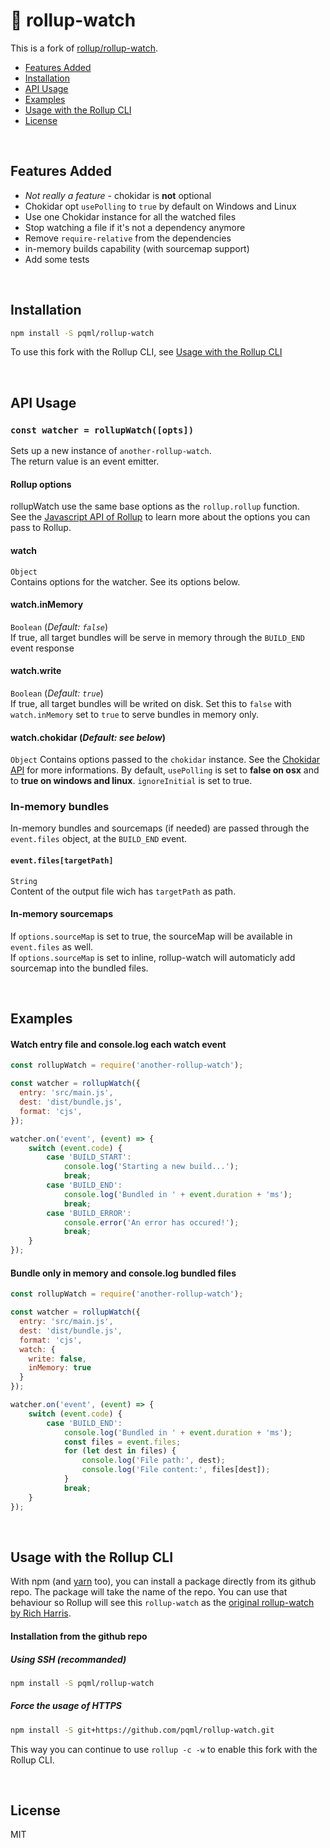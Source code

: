 # :mag_right: rollup-watch
This is a fork of [rollup/rollup-watch](http://github.com/rollup/rollup-watch).

* [Features Added](#features-added)
* [Installation](#installation)
* [API Usage](#api-usage)
* [Examples](#examples)
* [Usage with the Rollup CLI](#usage-with-the-rollup-cli)
* [License](#license)


<br>

## Features Added
* _Not really a feature_ - chokidar is **not** optional
* Chokidar opt `usePolling` to `true` by default on Windows and Linux
* Use one Chokidar instance for all the watched files
* Stop watching a file if it's not a dependency anymore
* Remove `require-relative` from the dependencies
* in-memory builds capability (with sourcemap support)
* Add some tests

<br>

## Installation
```sh
npm install -S pqml/rollup-watch
```

To use this fork with the Rollup CLI, see [Usage with the Rollup CLI](#usage-with-the-rollup-cli)

<br>

## API Usage

### `const watcher = rollupWatch([opts])`

Sets up a new instance of `another-rollup-watch`. <br>
The return value is an event emitter.

#### Rollup options

rollupWatch use the same base options as the `rollup.rollup` function. <br>
See the [Javascript API of Rollup](https://github.com/rollup/rollup/wiki/JavaScript-API#rolluprollup-options-) to learn more about the options you can pass to Rollup.

#### watch 
`Object` <br>
Contains options for the watcher. See its options below. 

#### watch.inMemory
`Boolean` (_Default: `false`_) <br> 
If true, all target bundles will be serve in memory through the `BUILD_END` event response

#### watch.write
`Boolean` (_Default: `true`_) <br> 
If true, all target bundles will be writed on disk. Set this to `false` with `watch.inMemory` set to `true` to serve bundles in memory only.

#### watch.chokidar (_Default: see below_)
`Object`
Contains options passed to the `chokidar` instance. See the [Chokidar API](https://github.com/paulmillr/chokidar#api) for more informations.
By default, `usePolling` is set to **false on osx** and to **true on windows and linux**. `ignoreInitial` is set to true.

### In-memory bundles
In-memory bundles and sourcemaps (if needed) are passed through the `event.files` object, at the `BUILD_END` event.

#### `event.files[targetPath]`
`String` <br>
Content of the output file wich has `targetPath` as path.
<br>

#### In-memory sourcemaps
If `options.sourceMap` is set to true, the sourceMap will be available in `event.files` as well. <br>
If `options.sourceMap` is set to inline, rollup-watch will automaticly add sourcemap into the bundled files.

<br>

## Examples

#### Watch entry file and console.log each watch event
```javascript
const rollupWatch = require('another-rollup-watch');

const watcher = rollupWatch({
  entry: 'src/main.js',
  dest: 'dist/bundle.js',
  format: 'cjs',
});

watcher.on('event', (event) => {
    switch (event.code) {
        case 'BUILD_START':
            console.log('Starting a new build...');
            break;
        case 'BUILD_END':
            console.log('Bundled in ' + event.duration + 'ms');
            break;
        case 'BUILD_ERROR':
            console.error('An error has occured!');
            break;
    }
});
```

#### Bundle only in memory and console.log bundled files
```javascript
const rollupWatch = require('another-rollup-watch');

const watcher = rollupWatch({
  entry: 'src/main.js',
  dest: 'dist/bundle.js',
  format: 'cjs',
  watch: {
    write: false,
    inMemory: true
  }
});

watcher.on('event', (event) => {
    switch (event.code) {
        case 'BUILD_END':
            console.log('Bundled in ' + event.duration + 'ms');
            const files = event.files;
            for (let dest in files) {
                console.log('File path:', dest);
                console.log('File content:', files[dest]);
            }
            break;
    }
});
```

<br>

## Usage with the Rollup CLI

With npm (and [yarn](https://github.com/yarnpkg) too), you can install a package directly from its github repo. The package will take the name of the repo. You can use that behaviour so Rollup will see this `rollup-watch` as the [original rollup-watch by Rich Harris](https://github.com/rollup/rollup-watch).

#### Installation from the github repo

##### Using SSH (recommanded)
```sh
npm install -S pqml/rollup-watch
```

##### Force the usage of HTTPS
```sh
npm install -S git+https://github.com/pqml/rollup-watch.git
```

This way you can continue to use `rollup -c -w` to enable this fork with the Rollup CLI.

<br>

## License
MIT
